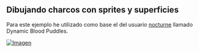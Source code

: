 ## Dibujando charcos con sprites y superficies

Para este ejemplo he utilizado como base el del usuario [nocturne](http://nocturnegames.webs.com/surfaceeffects.htm) llamado Dynamic Blood Puddles.

[![Imagen](https://github.com/hcosta/referencia-gml/raw/master/aprendizaje/avanzados/16_efecto_charco_con_sprites.gmx/captura.png)](https://github.com/hcosta/referencia-gml/raw/master/aprendizaje/avanzados/16_efecto_charco_con_sprites.gmx/captura.png)